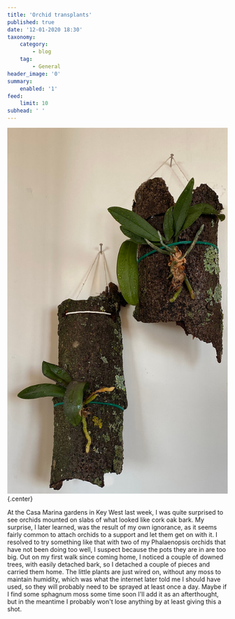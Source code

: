 ```yaml
---
title: 'Orchid transplants'
published: true
date: '12-01-2020 18:30'
taxonomy:
    category:
        - blog
    tag:
        - General
header_image: '0'
summary:
    enabled: '1'
feed:
    limit: 10
subhead: ' '
---
```


![small phalaenopsis orchids freshly mounted on bark](orchids-small-opt.JPG){.center} 

At the Casa Marina gardens in Key West last week, I was quite surprised to see orchids mounted on slabs of what looked like cork oak bark. My surprise, I later learned, was the result of my own ignorance, as it seems fairly common to attach orchids to a support and let them get on with it. I resolved to try something like that with two of my Phalaenopsis orchids that have not been doing too well, I suspect because the pots they are in are too big. Out on my first walk since coming home, I noticed a couple of downed trees, with easily detached bark, so I detached a couple of pieces and carried them home. The little plants are just wired on, without any moss to maintain humidity, which was what the internet later told me I should have used, so they will probably need to be sprayed at least once a day. Maybe if I find some sphagnum moss some time soon I'll add it as an afterthought, but in the meantime I probably won't lose anything by at least giving this a shot.
